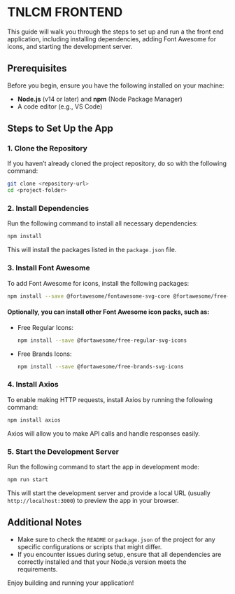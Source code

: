 # TNLCM FRONTEND

This guide will walk you through the steps to set up and run a the front end application, including installing dependencies, adding Font Awesome for icons, and starting the development server.

## Prerequisites

Before you begin, ensure you have the following installed on your machine:

- **Node.js** (v14 or later) and **npm** (Node Package Manager)
- A code editor (e.g., VS Code)

## Steps to Set Up the App

### 1. Clone the Repository

If you haven’t already cloned the project repository, do so with the following command:

```bash
git clone <repository-url>
cd <project-folder>
```

### 2. Install Dependencies

Run the following command to install all necessary dependencies:

```bash
npm install
```

This will install the packages listed in the `package.json` file.

### 3. Install Font Awesome

To add Font Awesome for icons, install the following packages:

```bash
npm install --save @fortawesome/fontawesome-svg-core @fortawesome/free-solid-svg-icons @fortawesome/react-fontawesome
```
#### Optionally, you can install other Font Awesome icon packs, such as:

- Free Regular Icons:
  ```bash
  npm install --save @fortawesome/free-regular-svg-icons
  ```
- Free Brands Icons:
  ```bash
  npm install --save @fortawesome/free-brands-svg-icons
  ```

### 4. Install Axios
To enable making HTTP requests, install Axios by running the following command:

```bash
npm install axios
```
Axios will allow you to make API calls and handle responses easily.
### 5. Start the Development Server

Run the following command to start the app in development mode:

```bash
npm run start
```

This will start the development server and provide a local URL (usually `http://localhost:3000`) to preview the app in your browser.

## Additional Notes

- Make sure to check the `README` or `package.json` of the project for any specific configurations or scripts that might differ.
- If you encounter issues during setup, ensure that all dependencies are correctly installed and that your Node.js version meets the requirements.

Enjoy building and running your application!
